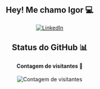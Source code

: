 <div align="center">
    <h2>Hey! Me chamo Igor 💻</h2>
    <p>
        <a href="https://br.linkedin.com/in/igor-ferreira-desenvolvedor?trk=people-guest_people_search-card">
            <img src="https://img.shields.io/badge/LinkedIn-0077B5?style=for-the-badge&logo=linkedin&logoColor=white" alt="LinkedIn">
        </a>
    </p>
</div>

<h2 align="center">Status do GitHub 📊</h2>

<h4 align="center">Contagem de visitantes 👀</h4>

<p align="center">
    <img src="https://profile-counter.glitch.me/igoharaujo/count.svg" alt="Contagem de visitantes">
</p>
<!--
<h4 align="center">Stats do Perfil 👽</h4>
<p align="center"><img src="https://github-readme-stats.vercel.app/api?username=igoharaujo&show_icons=true&title_color=fff&icon_color=79ff97&text_color=9f9f9f&bg_color=151515" alt="AnhellO :: Profile Stats" /></p>
<p align="center"><img src="https://github-readme-stats.vercel.app/api/top-langs/?username=igoharaujo&theme=tokyonight&layout=compact" alt="AnhellO :: Top Langs" /></p>
-->




